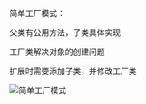简单工厂模式：

父类有公用方法，子类具体实现

工厂类解决对象的创建问题



扩展时需要添加子类，并修改工厂类



![简单工厂模式](C:\Users\liuyahui\ideaProject\DesignPatternsTest\images\简单工厂模式.png)